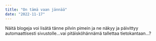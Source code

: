```yaml
---
title: "On tämä vaan jännää"
date: "2022-11-17"
---
```


Näitä blogeja voi lisätä tänne pilvin pimein ja ne näkyy ja päivittyy automaattisesti sivustolle...vai pitäisköhännämä tallettaa tietokantaan...?
